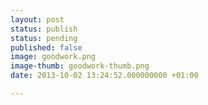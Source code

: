 ```yaml
---
layout: post
status: publish
status: pending
published: false
image: goodwork.png
image-thumb: goodwork-thumb.png
date: 2013-10-02 13:24:52.000000000 +01:00

---
```


